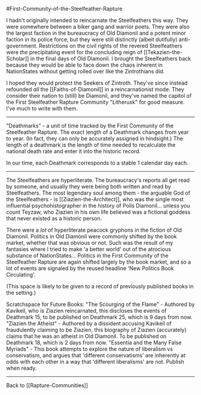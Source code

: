 #First-Community-of-the-Steelfeather-Rapture

I hadn't originally intended to reincarnate the Steelfeathers this way.  They were somewhere between a biker gang and warrior poets.  They were also the largest faction in the bureaucracy of Old Diamonil and a potent minor faction in its police force, but they were still distinctly (albeit dutifully) anti-government.  Restrictions on the civil rights of the revered Steelfeathers were *the* precipitating event for the concluding reign of [[Tekazien-the-Scholar]] in the final days of Old Diamonil.  I brought the Steelfeathers back because they would be able to face down the chaos inherent in NationStates without getting rolled over like the Zintrothians did.

I hoped they would protect the Seekers of Zintroth.  They've since instead refounded *all* the [[Faiths-of-Diamonil]] in a reincarnationist mode.  They consider their nation to (still) be Diamonil, and they've named the capitol of the First Steelfeather Rapture Community "Litherusk" for good measure.  I've much to write with them.

---
"Deathmarks" - a unit of time tracked by the First Community of the Steelfeather Rapture.  The exact length of a Deathmark changes from year to year.  (In fact, they can only be accurately assigned in hindsight.)  The length of a deathmark is the length of time needed to recalculate the national death rate and enter it into the historic record.

In our time, each Deathmark corresponds to a stable 1 calendar day each.

---
The Steelfeathers are hyperliterate.  The bureaucracy's reports all get read by someone, and usually they were being both written and read by Steelfeathers.  The most legendary soul among them - the arguable God of the Steelfeathers - is [[Ziazien-the-Architect]], who was the single most influential psychohistographer in the history of Polis Diamonil... unless you count Teyzaw, who Ziazien in his own life believed was a fictional goddess that never existed as a historic person.

There were a *lot* of hyperliterate peacock gryphons in the fiction of Old Diamonil.  Politics in Old Diamonil were commonly shifted by the book market, whether that was obvious or not.  Such was the result of my fantasies where I tried to make 'a better world' out of the atrocious substance of NationStates...  Politics in the First Community of the Steelfeather Rapture are again shifted largely by the book market, and so a lot of events are signaled by the reused headline 'New Politics Book Circulating'.

(This space is likely to be given to a record of previously published books in the setting.)

Scratchspace for Future Books:
"The Scourging of the Flame" - Authored by Kavikeil, who is Ziazien reincarnated, this discloses the events of Deathmark 15, to be published on Deathmark 25, which is 9 days from now.
"Ziazien the Atheist" - Authored by a dissident accusing Kavikeil of fraudulently claiming to be Ziazien, this biography of Ziazien (accurately) claims that he was an atheist in Old Diamonil.  To be published on Deathmark 18, which is 2 days from now.
"Essentia and the Many False Myriads" - This book attempts to explore the nature of liberalism vs conservatism, and argues that 'different conservatisms' are inherently at odds with each other in a way that 'different liberalisms' are not.  Publish when ready.

---
Back to [[Rapture-Communities]]